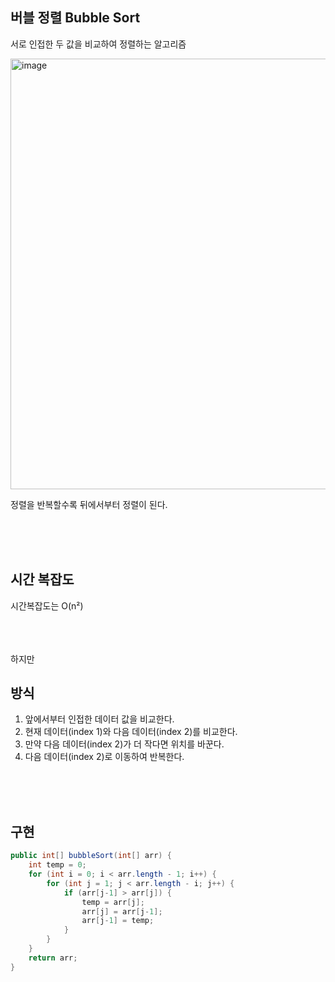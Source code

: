 ## 버블 정렬 Bubble Sort

서로 인접한 두 값을 비교하여 정렬하는 알고리즘


<img width="689" alt="image" src="https://github.com/user-attachments/assets/ba7d7130-9420-4cc8-8750-4b90093a7e4c">

정렬을 반복할수록 뒤에서부터 정렬이 된다.  



<br><br><br>



## 시간 복잡도
시간복잡도는 O(n²)


<br><br><br>
하지만 
## 방식
1. 앞에서부터 인접한 데이터 값을 비교한다.
2. 현재 데이터(index 1)와 다음 데이터(index 2)를 비교한다.
3. 만약 다음 데이터(index 2)가 더 작다면 위치를 바꾼다.
4. 다음 데이터(index 2)로 이동하여 반복한다.


<br><br><br>

## 구현
```java
public int[] bubbleSort(int[] arr) {
    int temp = 0;
    for (int i = 0; i < arr.length - 1; i++) {
        for (int j = 1; j < arr.length - i; j++) {
            if (arr[j-1] > arr[j]) {
                temp = arr[j];
                arr[j] = arr[j-1];
                arr[j-1] = temp;
            }
        }
    }
    return arr;
}
```


